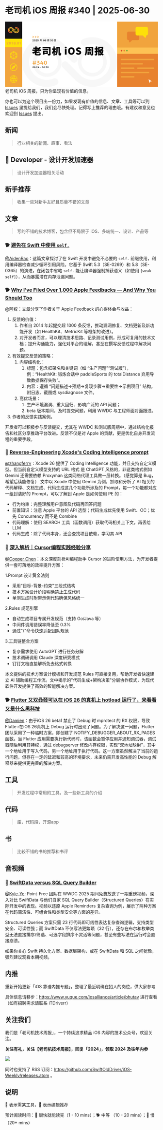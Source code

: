 # 老司机 iOS 周报 #340 | 2025-06-30

![ios-weekly](https://github.com/SwiftOldDriver/iOS-Weekly/blob/master/assets/weekly-header/340.jpg?raw=true)
老司机 iOS 周报，只为你呈现有价值的信息。

你也可以为这个项目出一份力，如果发现有价值的信息、文章、工具等可以到 [Issues](https://github.com/SwiftOldDriver/iOS-Weekly/issues) 里提给我们，我们会尽快处理。记得写上推荐的理由哦。有建议和意见也欢迎到 [Issues](https://github.com/SwiftOldDriver/iOS-Weekly/issues) 提出。

## 新闻

> 行业相关的新闻、趣事、看法

##  Developer - 设计开发加速器

> 设计开发加速器相关活动

## 新手推荐

> 收集一些对新手友好且质量不错的文章

## 文章

> 写的不错的技术博客，包含但不局限于 iOS、多端统一、设计、产品等

### 🐕 [避免在 Swift 中使用 `self.`](https://juejin.cn/post/7508668930896412722)

[@AidenRao](https://weibo.com/AidenRao)：这篇文章探讨了在 Swift 开发中避免不必要的 `self.` 前缀使用，利用编译器检查减少循环引用风险。它基于 Swift 5.3（SE-0269）和 5.8（SE-0365）的演进，在闭包中省略 `self.` 能让编译器强制捕获语义（如使用 `[weak self]`），从而暴露潜在内存泄漏问题。

### 🐕 [Why I’ve Filed Over 1,000 Apple Feedbacks — And Why You Should Too](https://www.linkedin.com/pulse/why-ive-filed-over-1000-apple-feedbacks-you-should-too-eric-dorphy-qfe8c/)

[@阿权](https://github.com/bqlin)：文章分享了作者关于 Apple Feedback 的心得体会与收益：

1. 反馈的价值：
   1. 作者自 2014 年起提交超 1000 条反馈，推动漏洞修复、文档更新及新功能开发（如 HealthKit、MetricKit 等框架的改进）。
   2. 对开发者而言，可以理清技术思路、记录测试用例，形成可复用的技术文档；提升沟通能力，强化对平台的理解，甚至在撰写反馈过程中解决问题。
2. 有效提交反馈的策略：
   1. 内容结构化：
      1. 标题：包含框架名和关键词（如 “生产问题”“测试版”），例：“HealthKit: 锻炼会话中 paddleSports 的 totalDistance 弃用导致数据保存失败”。
      2. 内容：遵循 “问题描述→预期→复现步骤→重要性→示例项目” 结构，附日志、截图或 sysdiagnose 文件。
   2. 高优场景：
      1. 生产环境漏洞、重大回归、影响广泛的 API 问题；
      2. beta 版本期间，及时提交问题，利用 WWDC 与工程师面对面跟进。
3. 作者的反馈实践案例。

开发者可以积极参与反馈提交，尤其在 WWDC 和测试版周期中，通过结构化报告和社区分享推动平台改进。反馈不仅是对 Apple 的贡献，更是优化自身开发流程的重要手段。

### 🐢 [Reverse-Engineering Xcode's Coding Intelligence prompt](https://peterfriese.dev/blog/2025/reveng-xcode-coding-intelligence/#explaining-a-chunk-of-code)

[@zhangferry](zhangferry.com)：Xcode 26 提供了 Coding Intelligence 功能，并且支持自定义模型。但当前自定义模型支持的 URL 格式 是 ChatGPT 风格的，非这类格式例如 Gemini 还需要依赖 Proxyman 这类网络代理工具做一层转换。（感觉算是 Bug，希望后续能修复）
文中以 Xcode 中使用 Gemini 为例，抓取和分析了 AI 相关的代码解释、文档生成、代码生成这几个功能所涉及的 Prompt，每一个功能都对应一组封装好的 Prompt，可以了解到 Apple 是如何使用 PE 的：

* 行为约束：完整理解用户意图及代码再回答问题
* 前置知识：注意 Apple 平台的 API 选型；代码生成优先使用 Swift、OC；优先 Concurrency 而不是 Combine
* 代码理解：使用 SEARCH 工具（函数调用）获取代码相关上下文，再丢给 LLM
* 代码生成：除了代码本身，还会查找项目依赖，学习其 API

### 🐢 [深入解析｜Cursor编程实践经验分享](https://mp.weixin.qq.com/s/UQPcxiV4UsTxpPYRjaNZIA)

[@Cooper Chen](https://github.com/cjlcooper)：本文深度剖析AI编程助手 Cursor 的进阶使用方法，为开发者提供一套可落地的效率提升方案：

1.Prompt 设计黄金法则

- 采用"目标-背景-约束"三段式结构
- 技术方案设计阶段明确禁止生成代码
- 单测生成时附带示例代码确保风格统一

2.Rules 规范引擎

- 自动生成项目专属开发规范（支持 Go/Java 等）
- 中间件调用错误率降低至 0.3%
- 通过"/"命令快速适配团队规范

3.工具链整合方案

- 复杂需求使用 AutoGPT 进行任务分解
- 技术调研调用 Claude 深度研究模式
- 钉钉文档直接解析免去格式转换

本文提供的技术方案设计模板和开发规范 Rules 可直接复用，帮助开发者快速建立 AI 辅助编程工作流。文中揭示的"代码生成+架构决策"分层协作模式，为现代软件开发提供了高效的智能解决方案。


### 🐕 [Flutter 又双叒叕可以在 iOS 26 的真机上 hotload 运行了，来看看又是什么黑科技](https://mp.weixin.qq.com/s/jGqJFTlLqF2N_rqVdSkLKQ)

[@Damien](https://github.com/ZengyiMa)：由于iOS 26 beta1 禁止了 Debug 时 mprotect 的 RX 权限，导致 Flutte r在iOS 26真机上 Debug 运行时出现了问题。为了解决这一问题，Flutter 团队采用了一种临时方案，即创建了 NOTIFY_DEBUGGER_ABOUT_RX_PAGES 函数。当 Flutter 应用需要执行新代码时，该函数会暂停应用并通知调试器，调试器随后利用其特权，通过 debugserver 修改内存权限，实现“双地址映射”，其中一个地址用于写入代码，另一个地址用于执行代码。这一方案虽然解决了当前的运行问题，但存在一定的延迟和较高的环境要求，未来仍需开发高性能的 Debug 解释器来提供更完善的解决方案。

## 工具

> 开发过程中常用的工具，及一些新工具的介绍

## 代码

> 库，代码段，开源app

## 书

> 比较不错的书的推荐和书评

## 音视频

### 🐢 [SwiftData versus SQL Query Builder]([https://juejin.cn/post/7508668930896412722](https://www.pointfree.co/blog/posts/174-free-episode-swiftdata-versus-sql-query-builder))

[@Kyle-Ye](https://github.com/Kyle-Ye): Point-Free 团队在 WWDC 2025 期间免费放送了一期重磅视频，深入对比 SwiftData 与他们自家 SQL Query Builder（Structured Queries）在实际开发中的表现。视频以还原 Apple Reminders 复杂查询为例，展示了两种方案在代码简洁性、可组合性和类型安全等方面的差异。

Structured Queries 方案只需 23 行代码即可线性表达复杂查询逻辑，支持类型安全、可读性强；而 SwiftData 不仅写法更繁琐（32 行），还存在布尔和枚举类型无法直接排序/筛选、可选字段排序不灵活等问题，甚至有些写法在运行时会直接崩溃。

如果你关心 Swift 持久化方案、数据层架构，或在 SwiftData 和 SQL 之间犹豫，强烈建议观看本期视频。

## 内推

重新开始更新「iOS 靠谱内推专题」，整理了最近明确在招人的岗位，供大家参考

具体信息请移步：https://www.yuque.com/iosalliance/article/bhutav 进行查看（如有招聘需求请联系 iTDriverr）

## 关注我们

我们是「老司机技术周报」，一个持续追求精品 iOS 内容的技术公众号，欢迎关注。

**关注有礼，关注【老司机技术周报】，回复「2024」，领取 2024 及往年内参**

![](https://github.com/SwiftOldDriver/iOS-Weekly/blob/master/assets/qrcode_for_wechat.jpg?raw=true)

同时也支持了 RSS 订阅：https://github.com/SwiftOldDriver/iOS-Weekly/releases.atom 。

## 说明

🚧 表示需某工具，🌟 表示编辑推荐

预计阅读时间：🐎 很快就能读完（1 - 10 mins）；🐕 中等 （10 - 20 mins）；🐢 慢（20+ mins）
